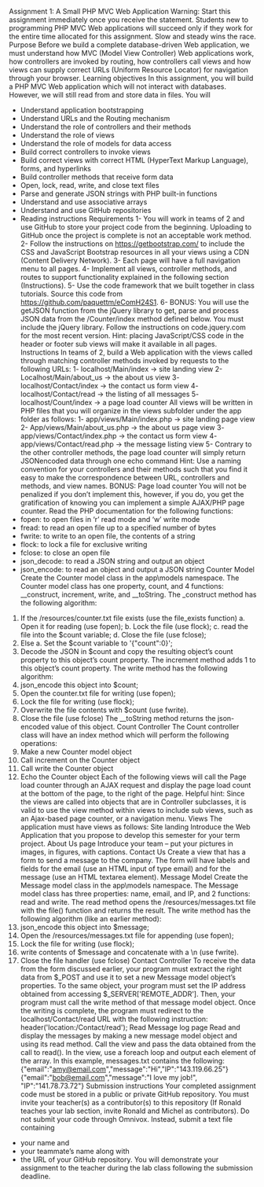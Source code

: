 Assignment 1: A Small PHP MVC Web
Application
Warning:
Start this assignment immediately once you receive the statement. Students new to programming PHP
MVC Web applications will succeed only if they work for the entire time allocated for this assignment.
Slow and steady wins the race.
Purpose
Before we build a complete database-driven Web application, we must understand how MVC (Model
View Controller) Web applications work, how controllers are invoked by routing, how controllers call
views and how views can supply correct URLs (Uniform Resource Locator) for navigation through your
browser.
Learning objectives
In this assignment, you will build a PHP MVC Web application which will not interact with databases.
However, we will still read from and store data in files. You will
- Understand application bootstrapping
- Understand URLs and the Routing mechanism
- Understand the role of controllers and their methods
- Understand the role of views
- Understand the role of models for data access
- Build correct controllers to invoke views
- Build correct views with correct HTML (HyperText Markup Language), forms, and hyperlinks
- Build controller methods that receive form data
- Open, lock, read, write, and close text files
- Parse and generate JSON strings with PHP built-in functions
- Understand and use associative arrays
- Understand and use GitHub repositories
- Reading instructions
Requirements
1- You will work in teams of 2 and use GitHub to store your project code from the beginning.
Uploading to GitHub once the project is complete is not an acceptable work method.
2- Follow the instructions on https://getbootstrap.com/ to include the CSS and JavaScript
Bootstrap resources in all your views using a CDN (Content Delivery Network).
3- Each page will have a full navigation menu to all pages.
4- Implement all views, controller methods, and routes to support functionality explained in the
following section (Instructions).
5- Use the code framework that we built together in class tutorials. Source this code from
https://github.com/paquettm/eComH24S1.
6- BONUS: You will use the getJSON function from the jQuery library to get, parse and process
JSON data from the /Counter/index method defined below. You must include the jQuery library.
Follow the instructions on code.jquery.com for the most recent version.
Hint: placing JavaScript/CSS code in the header or footer sub views will make it available in all pages.
Instructions
In teams of 2, build a Web application with the views called through matching controller methods
invoked by requests to the following URLs:
1- localhost/Main/index -> site landing view
2- Localhost/Main/about_us -> the about us view
3- localhost/Contact/index -> the contact us form view
4- localhost/Contact/read -> the listing of all messages
5- localhost/Count/index -> a page load counter
All views will be written in PHP files that you will organize in the views subfolder under the app folder as
follows:
1- app/views/Main/index.php -> site landing page view
2- App/views/Main/about_us.php -> the about us page view
3- app/views/Contact/index.php -> the contact us form view
4- app/views/Contact/read.php -> the message listing view
5- Contrary to the other controller methods, the page load counter will simply return JSONencoded data through one echo command
Hint: Use a naming convention for your controllers and their methods such that you find it easy to make
the correspondence between URL, controllers and methods, and view names.
BONUS: Page load counter
You will not be penalized if you don’t implement this, however, if you do, you get the gratification of
knowing you can implement a simple AJAX/PHP page counter.
Read the PHP documentation for the following functions:
- fopen: to open files in ‘r’ read mode and ‘w’ write mode
- fread: to read an open file up to a specified number of bytes
- fwrite: to write to an open file, the contents of a string
- flock: to lock a file for exclusive writing
- fclose: to close an open file
- json_decode: to read a JSON string and output an object
- json_encode: to read an object and output a JSON string
Counter Model
Create the Counter model class in the app\models namespace.
The Counter model class has one property, count, and 4 functions: __construct, increment,
write, and __toString.
The _construct method has the following algorithm:
1. If the /resources/counter.txt file exists (use the file_exists function)
a. Open it for reading (use fopen);
b. Lock the file (use flock);
c. read the file into the $count variable;
d. Close the file (use fclose);
2. Else
a. Set the $count variable to '{"count":0}';
3. Decode the JSON in $count and copy the resulting object’s count property to this object’s
count property.
The increment method adds 1 to this object’s count property.
The write method has the following algorithm:
1. json_encode this object into $count;
2. Open the counter.txt file for writing (use fopen);
3. Lock the file for writing (use flock);
4. Overwrite the file contents with $count (use fwrite).
5. Close the file (use fclose)
The __toString method returns the json-encoded value of this object.
Count Controller
The Count controller class will have an index method which will perform the following operations:
1. Make a new Counter model object
2. Call increment on the Counter object
3. Call write the Counter object
4. Echo the Counter object
Each of the following views will call the Page load counter through an AJAX request and display the
page load count at the bottom of the page, to the right of the page.
Helpful hint: Since the views are called into objects that are in Controller subclasses, it is valid to use the
view method within views to include sub views, such as an Ajax-based page counter, or a navigation
menu.
Views
The application must have views as follows:
Site landing
Introduce the Web Application that you propose to develop this semester for your term project.
About Us page
Introduce your team – put your pictures in images, in figures, with captions.
Contact Us
Create a view that has a form to send a message to the company. The form will have labels and fields for
the email (use an HTML input of type email) and for the message (use an HTML textarea element).
Message Model
Create the Message model class in the app\models namespace.
The Message model class has three properties: name, email, and IP, and 2 functions: read and
write.
The read method opens the /resources/messages.txt file with the file() function and returns the
result.
The write method has the following algorithm (like an earlier method):
1. json_encode this object into $message;
2. Open the /resources/messages.txt file for appending (use fopen);
3. Lock the file for writing (use flock);
4. write contents of $message and concatenate with a \n (use fwrite).
5. Close the file handler (use fclose)
Contact Controller
To receive the data from the form discussed earlier, your program must extract the right data from
$_POST and use it to set a new Message model object’s properties.
To the same object, your program must set the IP address obtained from accessing
$_SERVER['REMOTE_ADDR'].
Then, your program must call the write method of that message model object.
Once the writing is complete, the program must redirect to the localhost/Contact/read URL
with the following instruction: header('location:/Contact/read');
Read Message log page
Read and display the messages by making a new message model object and using its read method. Call
the view and pass the data obtained from the call to read(). In the view, use a foreach loop and
output each element of the array.
In this example, messages.txt contains the following:
{"email":"amy@email.com","message":"Hi","IP":"143.119.66.25"}
{"email":"bob@email.com","message":"I love my job!",
"IP":"141.78.73.72"}
Submission instructions
Your completed assignment code must be stored in a public or private GitHub repository. You must
invite your teacher(s) as a contributor(s) to this repository (If Ronald teaches your lab section, invite
Ronald and Michel as contributors).
Do not submit your code through Omnivox. Instead, submit a text file containing
- your name and
- your teammate’s name along with
- the URL of your GitHub repository.
You will demonstrate your assignment to the teacher during the lab class following the submission
deadline.
